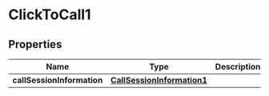 
# ClickToCall1

## Properties
Name | Type | Description | Notes
------------ | ------------- | ------------- | -------------
**callSessionInformation** | [**CallSessionInformation1**](CallSessionInformation1.md) |  |  [optional]



